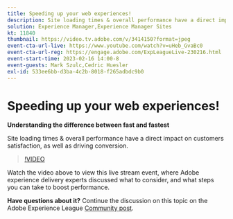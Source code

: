 ```yaml
---
title: Speeding up your web experiences!
description: Site loading times & overall performance have a direct impact on customers satisfaction, as well as driving conversion.
solution: Experience Manager,Experience Manager Sites
kt: 11840
thumbnail: https://video.tv.adobe.com/v/3414150?format=jpeg
event-cta-url-live: https://www.youtube.com/watch?v=uHeb_GvaBc0
event-cta-url-reg: https://engage.adobe.com/ExpLeagueLive-230216.html
event-start-time: 2023-02-16 14:00-8
event-guests: Mark Szulc,Cedric Huesler
exl-id: 533ee6bb-d3ba-4c2b-8018-f265adbdc9b0
---
```

# Speeding up your web experiences!

**Understanding the difference between fast and fastest**

Site loading times & overall performance have a direct impact on customers satisfaction, as well as driving conversion.

>[!VIDEO](https://video.tv.adobe.com/v/3414150/?quality=12&learn=on)

Watch the video above to view this live stream event, where Adobe experience delivery experts discussed what to consider, and what steps you can take to boost performance.

**Have questions about it?** Continue the discussion on this topic on the Adobe Experience League [Community post](https://experienceleaguecommunities.adobe.com/t5/adobe-experience-manager/experience-league-live-post-session-discussion-speeding-up-your/m-p/575513#M36836).
